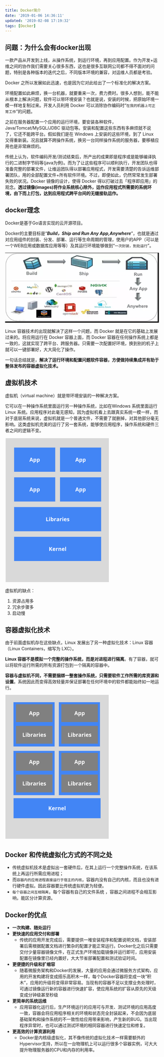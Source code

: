 ```yaml
---
title: Docker简介
date: '2019-01-06 14:36:11'
updated: '2019-02-08 17:19:32'
tags: [Docker]
---
```

## 问题：为什么会有docker出现

一款产品从开发到上线，从操作系统，到运行环境，再到应用配置。作为开发+运维之间的协作我们需要关心很多东西，这也是很多互联网公司都不得不面对的问题，特别是各种版本的迭代之后，不同版本环境的兼容，对运维人员都是考验。

Docker 之所以发展如此迅速，也是因为它对此给出了一个标准化的解决方案。

环境配置如此麻烦，换一台机器，就要重来一次，费力费时。很多人想到，能不能从根本上解决问题，软件可以带环境安装？也就是说，安装的时候，把原始环境一模一样地复制过来。开发人员利用 Docker 可以消除协作编码时“`在我的机器上可正常工作`”的问题。

之前在服务器配置一个应用的运行环境，要安装各种软件，Java/Tomcat/MySQL/JDBC 驱动包等。安装和配置这些东西有多麻烦就不说了，它还不能跨平台。假如我们是在 Windows 上安装的这些环境，到了 Linux 又得重新装。况且就算不跨操作系统，换另一台同样操作系统的服务器，要移植应用也是非常麻烦的。

传统上认为，软件编码开发/测试结束后，所产出的成果即是程序或是能够编译执行的二进制字节码等(java为例)。而为了让这些程序可以顺利执行，开发团队也得准备完整的部署文件，让维运团队得以部署应用程式，开发需要清楚的告诉运维部署团队，用的全部配置文件+所有软件环境。不过，即便如此，仍然常常发生部署失败的状况。Docker 镜像的设计，使得 Docker 得以打破过去「程序即应用」的观念。**透过镜像(images)将作业系统核心除外，运作应用程式所需要的系统环境，由下而上打包，达到应用程式跨平台间的无缝接轨运作。**<!--more-->

## docker理念

Docker是基于Go语言实现的云开源项目。

Docker的主要目标是“***Build，Ship and Run Any App,Anywhere***”，也就是通过对应用组件的封装、分发、部署、运行等生命周期的管理，使用户的APP（可以是一个WEB应用或数据库应用等等）及其运行环境能够做到“`一次封装，到处运行`”。

![docker](../images/Docker简介/1.jpg) 

Linux 容器技术的出现就解决了这样一个问题，而 Docker 就是在它的基础上发展过来的。将应用运行在 Docker 容器上面，而 Docker 容器在任何操作系统上都是一致的，这就实现了跨平台、跨服务器。只需要一次配置好环境，换到别的机子上就可以一键部署好，大大简化了操作。

一句话总结就是，**解决了运行环境和配置问题软件容器，方便做持续集成并有助于整体发布的容器虚拟化技术。**

## 虚拟机技术

虚拟机（virtual machine）就是带环境安装的一种解决方案。

它可以在一种操作系统里面运行另一种操作系统，比如在Windows 系统里面运行Linux 系统。应用程序对此毫无感知，因为虚拟机看上去跟真实系统一模一样，而对于底层系统来说，虚拟机就是一个普通文件，不需要了就删掉，对其他部分毫无影响。这类虚拟机完美的运行了另一套系统，能够使应用程序，操作系统和硬件三者之间的逻辑不变。

![docker](../images/Docker简介/2.jpg) 

虚拟机的缺点：

1. 资源占用多
2. 冗余步骤多
3. 启动慢

## 容器虚拟化技术

由于前面虚拟机存在这些缺点，Linux 发展出了另一种虚拟化技术：Linux 容器（Linux Containers，缩写为 LXC）。

**Linux 容器不是模拟一个完整的操作系统，而是对进程进行隔离**。有了容器，就可以将软件运行所需的所有资源打包到一个隔离的容器中。

**容器与虚拟机不同，不需要捆绑一整套操作系统，只需要软件工作所需的库资源和设置**。系统因此而变得高效轻量并保证部署在任何环境中的软件都能始终如一地运行。

![docker](../images/Docker简介/3.jpg)



## Docker 和传统虚拟化方式的不同之处

* 传统虚拟机技术是虚拟出一套硬件后，在其上运行一个完整操作系统，在该系统上再运行所需应用进程；
* 而`容器内的应用进程直接运行于宿主的内核`，容器内没有自己的内核，而且也没有进行硬件虚拟。因此容器要比传统虚拟机更为轻便。
* `每个容器之间互相隔离`，每个容器有自己的文件系统 ，容器之间进程不会相互影响，能区分计算资源。

## Docker的优点

* <b>一次构建、随处运行</b>
* <b>更快速的应用交付和部署</b>
	* 传统的应用开发完成后，需要提供一堆安装程序和配置说明文档，安装部署后需根据配置文档进行繁杂的配置才能正常运行。Docker化之后只需要交付少量容器镜像文件，在正式生产环境加载镜像并运行即可，应用安装配置在镜像里已经内置好，大大节省部署配置和测试验证时间。
* <b>更便捷的升级和扩缩容</b>
	* 随着微服务架构和Docker的发展，大量的应用会通过微服务方式架构，应用的开发构建将变成搭乐高积木一样，每个Docker容器将变成一块“积木”，应用的升级将变得非常容易。当现有的容器不足以支撑业务处理时，可通过镜像运行新的容器进行快速扩容，使应用系统的扩容从原先的天级变成分钟级甚至秒级
* <b>更简单的系统运维</b>
	* 应用容器化运行后，生产环境运行的应用可与开发、测试环境的应用高度一致，容器会将应用程序相关的环境和状态完全封装起来，不会因为底层基础架构和操作系统的不一致性给应用带来影响，产生新的BUG。当出现程序异常时，也可以通过测试环境的相同容器进行快速定位和修复。
* <b>更高效的计算资源利用</b>
	* Docker是内核级虚拟化，其不像传统的虚拟化技术一样需要额外的Hypervisor支持，所以在一台物理机上可以运行很多个容器实例，可大大提升物理服务器的CPU和内存的利用率。
